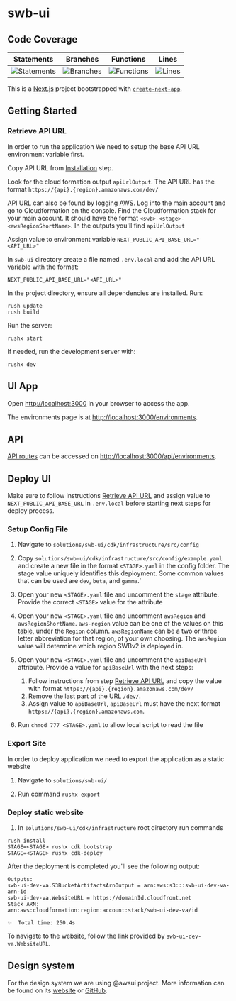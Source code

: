 # swb-ui
## Code Coverage

| Statements | Branches | Functions | Lines |
| --------------------------- | ----------------------- | ------------------------- | ----------------- |
| ![Statements](https://img.shields.io/badge/statements-Unknown%25-brightgreen.svg?style=flat) | ![Branches](https://img.shields.io/badge/branches-Unknown%25-brightgreen.svg?style=flat) | ![Functions](https://img.shields.io/badge/functions-Unknown%25-brightgreen.svg?style=flat) | ![Lines](https://img.shields.io/badge/lines-Unknown%25-brightgreen.svg?style=flat) |

This is a [Next.js](https://nextjs.org/) project bootstrapped with [`create-next-app`](https://github.com/vercel/next.js/tree/canary/packages/create-next-app).

## Getting Started

### Retrieve API URL

In order to run the application We need to setup the base API URL environment variable first.

Copy API URL from [Installation](../swb-reference/SETUP_v2p1.md##deploy-the-code) step.

Look for the cloud formation output `apiUrlOutput`. The API URL has the format `https://{api}.{region}.amazonaws.com/dev/`

API URL can also be found by logging AWS. Log into the main account and go to Cloudformation on the console. Find the Cloudformation stack for your main account. It should have the format `<swb>-<stage>-<awsRegionShortName>`. In the outputs you'll find `apiUrlOutput` 

Assign value to environment variable `NEXT_PUBLIC_API_BASE_URL="<API_URL>"`

In `swb-ui` directory create a file named `.env.local` and add the API URL variable with the format:
```
NEXT_PUBLIC_API_BASE_URL="<API_URL>"
```

In the project directory, ensure all dependencies are installed. Run:
```
rush update
rush build
```

Run the server:
```
rushx start
```

If needed, run the development server with:
```
rushx dev
```

## UI App

Open [http://localhost:3000](http://localhost:3000) in your browser to access the app.

The environments page is at [http://localhost:3000/environments](http://localhost:3000/environments).

## API

[API routes](https://nextjs.org/docs/api-routes/introduction) can be accessed on [http://localhost:3000/api/environments](http://localhost:3000/api/environments).


## Deploy UI

Make sure to follow instructions [Retrieve API URL](##retrieve-api-url) and assign value to `NEXT_PUBLIC_API_BASE_URL` in `.env.local` before starting next steps for deploy process.

### Setup Config File

1. Navigate to `solutions/swb-ui/cdk/infrastructure/src/config`

1. Copy `solutions/swb-ui/cdk/infrastructure/src/config/example.yaml` and create a new file in the format `<STAGE>.yaml` in the config folder. The stage value uniquely identifies this deployment. Some common values that can be used are `dev`, `beta`, and `gamma`.`

1. Open your new `<STAGE>.yaml` file and uncomment the `stage` attribute. Provide the correct `<STAGE>` value for the attribute

1. Open your new `<STAGE>.yaml` file and uncomment `awsRegion` and `awsRegionShortName`. `aws-region` value can be one of the values on this [table](https://docs.aws.amazon.com/AmazonRDS/latest/UserGuide/Concepts.RegionsAndAvailabilityZones.html#Concepts.RegionsAndAvailabilityZones.Regions), under the `Region` column. `awsRegionName` can be a two or three letter abbreviation for that region, of your own choosing. The `awsRegion` value will determine which region SWBv2 is deployed in.

1. Open your new `<STAGE>.yaml` file and uncomment the `apiBaseUrl` attribute. Provide a value for `apiBaseUrl` with the next steps: 
    1. Follow instructions from step [Retrieve API URL](##retrieve-api-url) and copy the value with format `https://{api}.{region}.amazonaws.com/dev/`
    1. Remove the last part of the URL `/dev/`.
    1. Assign value to `apiBaseUrl`,  `apiBaseUrl` must have the next format  `https://{api}.{region}.amazonaws.com`.

1. Run `chmod 777 <STAGE>.yaml` to allow local script to read the file


### Export Site

In order to deploy application we need to export the application as a static website

1. Navigate to `solutions/swb-ui/`

1. Run command `rushx export`


### Deploy static website

1. In `solutions/swb-ui/cdk/infrastructure` root directory run commands

```
rush install
STAGE=<STAGE> rushx cdk bootstrap
STAGE=<STAGE> rushx cdk-deploy

```

After the deployment is completed you'll see the following output:

```
Outputs:
swb-ui-dev-va.S3BucketArtifactsArnOutput = arn:aws:s3:::swb-ui-dev-va-arn-id
swb-ui-dev-va.WebsiteURL = https://domainId.cloudfront.net
Stack ARN:
arn:aws:cloudformation:region:account:stack/swb-ui-dev-va/id

✨  Total time: 250.4s
```
To navigate to the website, follow the link provided by `swb-ui-dev-va.WebsiteURL`.


## Design system

For the design system we are using @awsui project. More information can be found on its [website](https://polaris.a2z.com) or [GitHub](https://github.com/aws/awsui-documentation).
